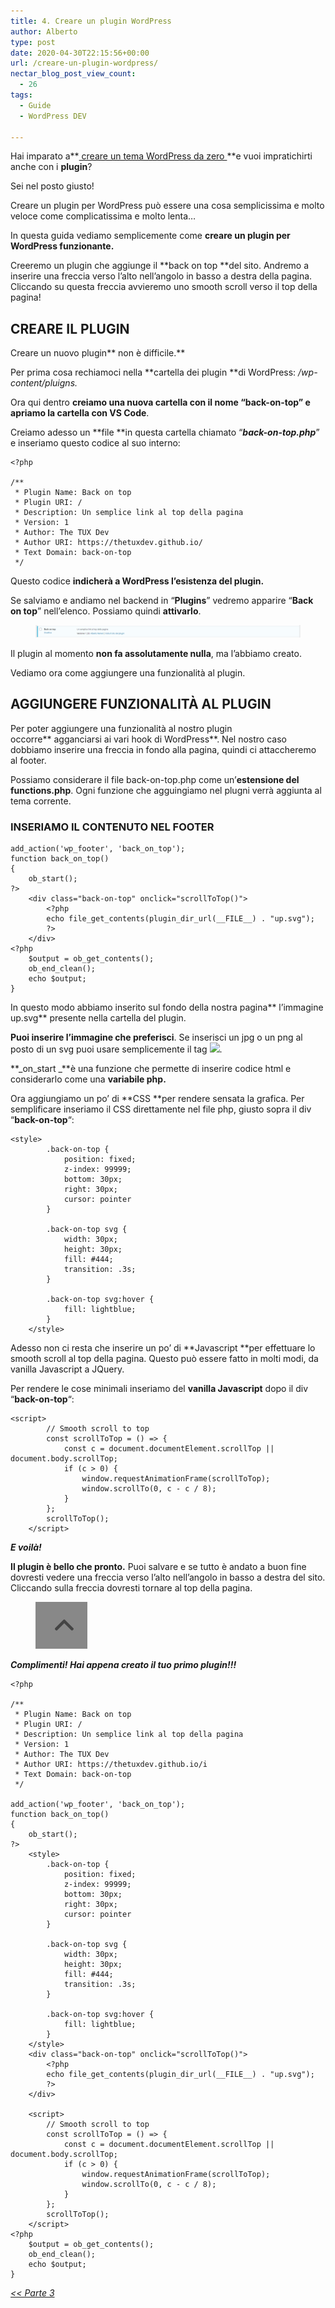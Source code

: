 ```yaml
---
title: 4. Creare un plugin WordPress
author: Alberto
type: post
date: 2020-04-30T22:15:56+00:00
url: /creare-un-plugin-wordpress/
nectar_blog_post_view_count:
  - 26
tags:
  - Guide
  - WordPress DEV

---
```

Hai imparato a**[ creare un tema WordPress da zero ][1]**e vuoi impratichirti anche con i **plugin**?

Sei nel posto giusto!

Creare un plugin per WordPress può essere una cosa semplicissima e molto veloce come complicatissima e molto lenta…

In questa guida vediamo semplicemente come **creare un plugin per WordPress funzionante.**

Creeremo un plugin che aggiunge il **back on top **del sito. Andremo a inserire una freccia verso l’alto nell’angolo in basso a destra della pagina. Cliccando su questa freccia avvieremo uno smooth scroll verso il top della pagina!

## CREARE IL PLUGIN

Creare un nuovo plugin** non è difficile.**

Per prima cosa rechiamoci nella **cartella dei plugin **di WordPress: _/wp-content/pluigns._

Ora qui dentro **creiamo una nuova cartella **con il nome “**back-on-top**” e apriamo la cartella con** VS Code**.

Creiamo adesso un **file **in questa cartella chiamato “_**back-on-top.php**_” e inseriamo questo codice al suo interno:

<pre class="wp-block-code"><code>&lt;?php

/**
 * Plugin Name: Back on top
 * Plugin URI: /
 * Description: Un semplice link al top della pagina
 * Version: 1
 * Author: The TUX Dev
 * Author URI: https://thetuxdev.github.io/
 * Text Domain: back-on-top
 */</code></pre>

Questo codice **indicherà a WordPress l’esistenza del plugin.**

Se salviamo e andiamo nel backend in “**Plugins**” vedremo apparire “**Back on top**” nell’elenco. Possiamo quindi **attivarlo**.<figure class="wp-block-image size-full">
<img alt="" class="wp-image-331" decoding="async" src="/assets/img/uploads/2022/03/image-41-1024x48-1.png"/> </figure>

Il plugin al momento **non fa assolutamente nulla**, ma l’abbiamo creato.

Vediamo ora come aggiungere una funzionalità al plugin.

## AGGIUNGERE FUNZIONALITÀ AL PLUGIN

Per poter aggiungere una funzionalità al nostro plugin occorre** agganciarsi ai vari hook di WordPress**. Nel nostro caso dobbiamo inserire una freccia in fondo alla pagina, quindi ci attaccheremo al footer.

Possiamo considerare il file back-on-top.php come un’**estensione del functions.php**. Ogni funzione che agguingiamo nel plugni verrà aggiunta al tema corrente.

### INSERIAMO IL CONTENUTO NEL FOOTER

<pre class="wp-block-code"><code>add_action('wp_footer', 'back_on_top');
function back_on_top()
{
    ob_start();
?&gt;
    &lt;div class="back-on-top" onclick="scrollToTop()"&gt;
        &lt;?php
        echo file_get_contents(plugin_dir_url(__FILE__) . "up.svg");
        ?&gt;
    &lt;/div&gt;
&lt;?php
    $output = ob_get_contents();
    ob_end_clean();
    echo $output;
}
</code></pre>

In questo modo abbiamo inserito sul fondo della nostra pagina** l’immagine up.svg** presente nella cartella del plugin.

**Puoi inserire l’immagine che preferisci**. Se inserisci un jpg o un png al posto di un svg puoi usare semplicemente il tag <img src="…"/>.

**_on_start _**è una funzione che permette di inserire codice html e considerarlo come una **variabile php.**

Ora aggiungiamo un po’ di **CSS **per rendere sensata la grafica. Per semplificare inseriamo il CSS direttamente nel file php, giusto sopra il div “**back-on-top**“:

<pre class="wp-block-code"><code>&lt;style&gt;
        .back-on-top {
            position: fixed;
            z-index: 99999;
            bottom: 30px;
            right: 30px;
            cursor: pointer
        }

        .back-on-top svg {
            width: 30px;
            height: 30px;
            fill: #444;
            transition: .3s;
        }

        .back-on-top svg:hover {
            fill: lightblue;
        }
    &lt;/style&gt;</code></pre>

Adesso non ci resta che inserire un po’ di **Javascript **per effettuare lo smooth scroll al top della pagina. Questo può essere fatto in molti modi, da vanilla Javascript a JQuery.

Per rendere le cose minimali inseriamo del **vanilla Javascript** dopo il div “**back-on-top**“:

<pre class="wp-block-code"><code>&lt;script&gt;
        // Smooth scroll to top
        const scrollToTop = () =&gt; {
            const c = document.documentElement.scrollTop || document.body.scrollTop;
            if (c &gt; 0) {
                window.requestAnimationFrame(scrollToTop);
                window.scrollTo(0, c - c / 8);
            }
        };
        scrollToTop();
    &lt;/script&gt;</code></pre>

**_E voilà!_**

**Il plugin è bello che pronto.** Puoi salvare e se tutto è andato a buon fine dovresti vedere una freccia verso l’alto nell’angolo in basso a destra del sito. Cliccando sulla freccia dovresti tornare al top della pagina.<figure class="wp-block-image size-full">
<img alt="" class="wp-image-332" decoding="async" src="/assets/img/uploads/2022/03/image-39-1.png"> </img></figure>

**_Complimenti! Hai appena creato il tuo primo plugin!!!_**



<pre class="wp-block-code"><code>&lt;?php

/**
 * Plugin Name: Back on top
 * Plugin URI: /
 * Description: Un semplice link al top della pagina
 * Version: 1
 * Author: The TUX Dev
 * Author URI: https://thetuxdev.github.io/i
 * Text Domain: back-on-top
 */

add_action('wp_footer', 'back_on_top');
function back_on_top()
{
    ob_start();
?&gt;
    &lt;style&gt;
        .back-on-top {
            position: fixed;
            z-index: 99999;
            bottom: 30px;
            right: 30px;
            cursor: pointer
        }

        .back-on-top svg {
            width: 30px;
            height: 30px;
            fill: #444;
            transition: .3s;
        }

        .back-on-top svg:hover {
            fill: lightblue;
        }
    &lt;/style&gt;
    &lt;div class="back-on-top" onclick="scrollToTop()"&gt;
        &lt;?php
        echo file_get_contents(plugin_dir_url(__FILE__) . "up.svg");
        ?&gt;
    &lt;/div&gt;

    &lt;script&gt;
        // Smooth scroll to top
        const scrollToTop = () =&gt; {
            const c = document.documentElement.scrollTop || document.body.scrollTop;
            if (c &gt; 0) {
                window.requestAnimationFrame(scrollToTop);
                window.scrollTo(0, c - c / 8);
            }
        };
        scrollToTop();
    &lt;/script&gt;
&lt;?php
    $output = ob_get_contents();
    ob_end_clean();
    echo $output;
}
</code></pre>

_[&lt;&lt; Parte 3][2]_[][3]

 [1]: /creare-un-tema-wordpress-da-zero-parte-1/
 [2]: /creare-un-tema-wordpress-da-zero-parte-3/
 [3]: .local/assistenza/